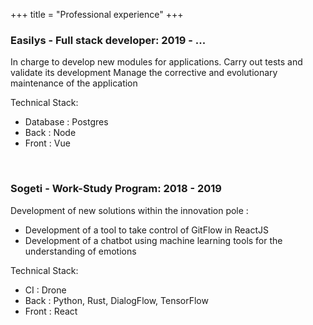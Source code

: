 +++
title = "Professional experience"
+++

### **Easilys - Full stack developer**: 2019 - ...

In charge to develop new modules for applications. Carry out tests and validate its development
Manage the corrective and evolutionary maintenance of the application

Technical Stack:
- Database : Postgres
- Back : Node
- Front : Vue

&nbsp;

### **Sogeti - Work-Study Program**: 2018 - 2019

Development of new solutions within the innovation pole :
- Development of a tool to take control of GitFlow in ReactJS
- Development of a chatbot using machine learning tools for the
  understanding of emotions

Technical Stack:
- CI : Drone
- Back : Python, Rust, DialogFlow, TensorFlow
- Front : React
